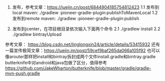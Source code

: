 1. 发布，参考文章：https://juejin.cn/post/6844904185754812423
1.1 发布到local maven: ./gradlew :pioneer-gradle-plugin:publishToMavenLocal
1.2 发布到remote maven: ./gradlew :pioneer-gradle-plugin:publish


2. 发布到jcenter，在项目根目录依次输入下面两个命令
2.1 ./gradlew install
2.2 ./gradlew bintrayUpload

参考文章： https://blog.csdn.net/linglongxin24/article/details/53415932
还有一篇宣传极简文章：https://juejin.im/post/59cef9baf265da066a105f92
也可以像arouter那样把install和bintray拆封成两个文件install.gradle和bintray.gradle
butterknife中对android和java包做了区分，值得参考 https://github.com/JakeWharton/butterknife/blob/master/gradle/gradle-mvn-push.gradle
